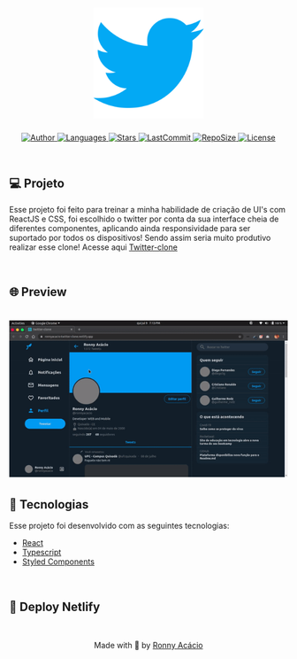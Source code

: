 <h1 align="center">
  <img alt="TwitterClone" title="#delicinha" src="./.github/twitter.svg" width="200px" />
</h1>

<p align="center">
  <a href="https://github.com/ronnyacacio">
    <img alt="Author" src="https://img.shields.io/badge/author-ronnyacacio-33A1F2?style=flat-square">
  </a>

  <a href="#">
    <img alt="Languages" src="https://img.shields.io/github/languages/count/ronnyacacio/twitter-clone?color=33A1F2&style=flat-square">
  </a>

  <a href="https://github.com/ronnyacacio/twitter-clone/stargazers">
    <img alt="Stars" src="https://img.shields.io/github/stars/ronnyacacio/twitter-clone?color=33A1F2&style=flat-square">
  </a>

  <a href="https://github.com/ronnyacacio/twitter-clone/commits/master">
    <img alt="LastCommit" src="https://img.shields.io/github/last-commit/ronnyacacio/twitter-clone?color=33A1F2&style=flat-square">
  </a>

  <a href="#">
    <img alt="RepoSize" src="https://img.shields.io/github/repo-size/ronnyacacio/twitter-clone?color=33A1F2&style=flat-square">
  </a>

  <a href="https://github.com/ronnyacacio/twitter-clone/blob/master/LICENSE.md">
    <img alt="License" src="https://img.shields.io/badge/license-MIT-brightgreen?color=33A1F2&style=flat-square">
  </a>
</p>

<br />

## 💻 Projeto

Esse projeto foi feito para treinar a minha habilidade de criação de UI's com ReactJS e CSS, foi escolhido o twitter por conta da sua interface cheia de diferentes componentes, aplicando ainda responsividade para ser suportado por todos os dispositivos! Sendo assim seria muito produtivo realizar esse clone! Acesse aqui [Twitter-clone](https://ronnyacacio-twitter-clone.netlify.app)

<br />

## 🌐 Preview

<h1 align="center">
    <img src=".github/twitter.gif" />
</h1>

## 🚀 Tecnologias

Esse projeto foi desenvolvido com as seguintes tecnologias:

- [React](https://reactjs.org)
- [Typescript](https://www.typescriptlang.org/)
- [Styled Components](https://styled-components.com/)

<br />

## 🔨 Deploy Netlify

<br />

<p align="center">
  Made with 💙 by <a href="https://www.linkedin.com/in/ronnyacacio/"> Ronny Acácio </a>
</p>
